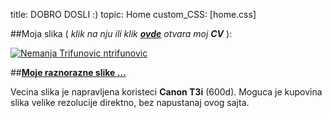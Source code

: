 title: DOBRO DOSLI :)
topic: Home
custom_CSS: [home.css]


##Moja slika ( *klik na nju ili klik [**ovde**][cv] otvara moj **CV*** ): 
  
[![Nemanja Trifunovic ntrifunovic](http://farm9.staticflickr.com/8521/8578423345_4208ddbfc8_b.jpg)][cv]

[cv]: http://rs.linkedin.com/in/ntrifunovic/

##[**Moje raznorazne slike …**](/pictures)

Vecina slika je napravljena koristeci **Canon T3i** (600d).
Moguca je kupovina slika velike rezolucije direktno, bez napustanaj ovog sajta.
